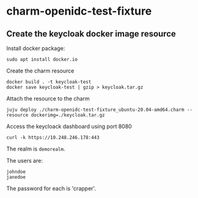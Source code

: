 # charm-openidc-test-fixture

## Create the keycloak docker image resource

Install docker package:

```
sudo apt install docker.io
```
Create the charm resource

```
docker build . -t keycloak-test
docker save keycloak-test | gzip > keycloak.tar.gz
```

Attach the resource to the charm

```
juju deploy ./charm-openidc-test-fixture_ubuntu-20.04-amd64.charm --resource dockerimg=./keycloak.tar.gz
```

Access the keycloack dashboard using port 8080

```
curl -k https://10.248.246.178:443
```

The realm is `demorealm`.

The users are:

    johndoe
    janedoe

The password for each is 'crapper'.

